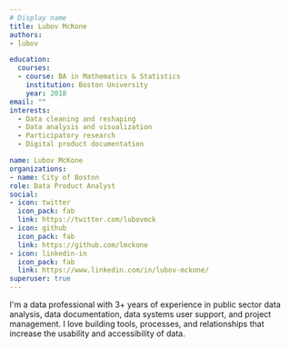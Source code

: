 ```yaml
---
# Display name
title: Lubov McKone
authors:
- lubov

education:
  courses:
  - course: BA in Mathematics & Statistics
    institution: Boston University
    year: 2018
email: ""
interests:
  - Data cleaning and reshaping
  - Data analysis and visualization
  - Participatory research
  - Digital product documentation

name: Lubov McKone
organizations:
- name: City of Boston
role: Data Product Analyst
social:
- icon: twitter
  icon_pack: fab
  link: https://twitter.com/lubovmck
- icon: github
  icon_pack: fab
  link: https://github.com/lmckone
- icon: linkedin-in
  icon_pack: fab
  link: https://www.linkedin.com/in/lubov-mckone/
superuser: true
---
```


I'm a data professional with 3+ years of experience in public sector data analysis, data documentation, data systems user support, and project management. I love building tools, processes, and relationships that increase the usability and accessibility of data.
